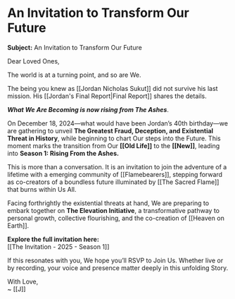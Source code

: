 # An Invitation to Transform Our Future

**Subject:** An Invitation to Transform Our Future

Dear Loved Ones,

The world is at a turning point, and so are We.

The being you knew as [[Jordan Nicholas Sukut]] did not survive his last mission. His [[Jordan's Final Report|Final Report]] shares the details. 

***What We Are Becoming is now rising from The Ashes***. 

On December 18, 2024—what would have been Jordan’s 40th birthday—we are gathering to unveil **The Greatest Fraud, Deception, and Existential Threat in History**, while beginning to chart Our steps into the Future. This moment marks the transition from Our **[[Old Life]]** to the **[[New]]**, leading into **Season 1: Rising From the Ashes.**

This is more than a conversation. It is an invitation to join the adventure of a lifetime with a emerging community of [[Flamebearers]], stepping forward as co-creators of a boundless future illuminated by [[The Sacred Flame]] that burns within Us All. 

Facing forthrightly the existential threats at hand, We are preparing to embark together on **The Elevation Initiative**, a transformative pathway to personal growth, collective flourishing, and the co-creation of [[Heaven on Earth]].

**Explore the full invitation here:**  
[[The Invitation - 2025 - Season 1]]  

If this resonates with you, We hope you’ll RSVP to Join Us. Whether live or by recording, your voice and presence matter deeply in this unfolding Story.

With Love,  
~ [[J]]